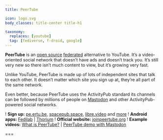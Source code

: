 ```yaml
---
title: PeerTube

icon: logo.svg
body_classes: title-center title-h1

taxonomy:
  replaces: [youtube]
  tag: [fediverse, f-droid, google]
---
```


**PeerTube** is an [open source][1] [federated][2] alternative to YouTube. It’s a video-oriented social network that doesn’t have ads and doesn’t track you. It’s still very new so there isn’t much content to view, but it’s growing very fast.

Unlike YouTube, PeerTube is made up of lots of independent sites that talk to each other. It doesn’t matter which site you sign up at, they’re all part of the same network.

Even better, because PeerTube uses the ActivityPub standard its channels can be followed by millions of people on [Mastodon][3] and other ActivityPub-powered social networks.

! **Sign up:** [pe.ertu.be][4], [spacepub.space][5], [libre.video][6] and [more][7]
! **Android apps:** [Fedilab][8] | [Thorium][9]
! **Official website:** [joinpeertube.org][10]
! **Example videos:** [What is PeerTube?][11] | [PeerTube demo with Mastodon][12]

===

[1]: https://web.archive.org/web/20180904102804/https://switching.social/what-is-open-source-software/
[2]: https://web.archive.org/web/20190115215249/https://switching.social/federated-sites/
[3]: /use/mastodon
[4]: https://pe.ertu.be
[5]: https://spacepub.space
[6]: https://libre.video
[7]: https://joinpeertube.org/#register
[8]: https://fedilab.app/
[9]: https://github.com/sschueller/peertube-android/blob/develop/README.md
[10]: https://joinpeertube.org/
[11]: https://framatube.org/videos/watch/9c9de5e8-0a1e-484a-b099-e80766180a6d
[12]: https://peertube.cpy.re/videos/watch/da2b08d4-a242-4170-b32a-4ec8cbdca701
